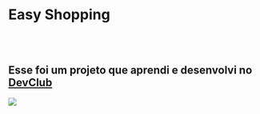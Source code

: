 <h1> Easy Shopping</h1>
<br>
<br>
<h2>Esse foi um projeto que aprendi e desenvolvi no <a href="https://rodolfomori.com.br/devclub">DevClub</a></h2>

<img src="https://github.com/felipe-gade/easy-shopping/blob/main/assets/DESKTOP.jpg" />
